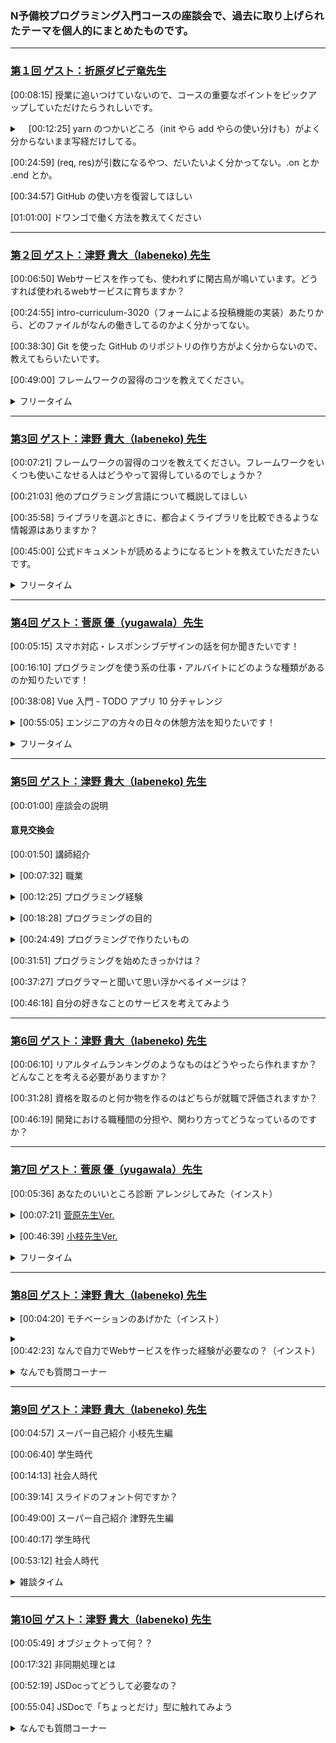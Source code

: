 
### N予備校プログラミング入門コースの座談会で、過去に取り上げられたテーマを個人的にまとめたものです。
___
<!-- 第1回 -->
### [第１回 ゲスト：折原ダビデ竜先生][1]

<p>

[00:08:15] 授業に追いつけていないので、コースの重要なポイントをピックアップしていただけたらうれしいです。
</p> 

<details><summary>　[00:12:25] yarn のつかいどころ（init やら add やらの使い分けも）がよく分からないまま写経だけしてる。</summary><p></p>

<p>

[00:14:57] yarn init</p>
<p>[00:16:30] yarn add</p>
<p>[00:21:03] yarn install</p>
</details><p></p>

<p>

[00:24:59] (req, res)が引数になるやつ、だいたいよく分かってない。.on とか .end とか。</p>
<p>[00:34:57] GitHub の使い方を復習してほしい</p>
<p>[01:01:00] ドワンゴで働く方法を教えてください</p>

___

<!-- 第２回 -->
### [第２回 ゲスト：津野 貴大（labeneko) 先生][2]
  
<p>
  
[00:06:50] Webサービスを作っても、使われずに閑古鳥が鳴いています。どうすれば使われるwebサービスに育ちますか？</p>
<p>[00:24:55] intro-curriculum-3020（フォームによる投稿機能の実装）あたりから、どのファイルがなんの働きしてるのかよく分かってない。</p>
<p>[00:38:30] Git を使った GitHub のリポジトリの作り方がよく分からないので、教えてもらいたいです。</p>
<p>[00:49:00] フレームワークの習得のコツを教えてください。</p>

<details><summary>フリータイム</summary><p></p>
  
<p>
   
[00:56:40] 仕様設計後はまずGitHub上でレポジトリーを作るところから開始するのですか？</p>
<p>[00:57:40] phpのプログラムをlaravelのフレームワークを覚えて書き換えるのは難しいですか？</p>
<p>[00:58:54] docker学んだ方が良いですか？</p>
<p>[00:59:26] curl deスゴ技を紹介してください</p>
<p>[01:00:46] ラベネコさんの個人サイトはどこのサーバーですか？AWSは高いのですか？</p>
<p>[01:01:26] 英語力はどのくらいあると良いでしょうか？おすすめの英語勉強方があれば教えてください</p>
<p>[01:01:52] typo を減らすにはどうすれば良いのでしょうか？</p>
<p>[01:02:12] 今までどんなプログラミング言語を使われてきましたか？</p>
<p>[01:02:50] プログラマーで就職すると、実際はどういう仕事をするんですか？</p>
<p>[01:03:09] ラベネコさんにフォーラムで回答してもらって無茶苦茶助かりました。ありがとうございます！</p>
<p>[01:03:54] 冬のコンテスト、一番しょぼい提出の仕方（弱気）でも挑戦したいです。授業で習ったやつをちょっと変更、でしょうか？4章全部予習したらいけますか？</p>
<p>[01:04:30] scalaの魅力はどんなところですか？？</p>
<p>[01:05:10] laravelはrailsに似ているのですか？</p>
<p>[01:05:22] DBやGit管理に便利なツールってありますか？</p>
</details><p></p>


___

<!-- 第3回 -->
### [第3回 ゲスト：津野 貴大（labeneko) 先生][3]

<p>
  
[00:07:21] フレームワークの習得のコツを教えてください。フレームワークをいくつも使いこなせる人はどうやって習得しているのでしょうか？</p>
<p>[00:21:03] 他のプログラミング言語について概説してほしい</p>
<p>[00:35:58] ライブラリを選ぶときに、都合よくライブラリを比較できるような情報源はありますか？</p>
<p>[00:45:00] 公式ドキュメントが読めるようになるヒントを教えていただきたいです。</p>

<details><summary>フリータイム</summary><p></p>
  
  <p>
      
[00:54:38] Q◯itaとZe◯n、どちらが優位ですか？笑</p>
</details><p></p>

___

<!-- 第4回 -->
### [第4回 ゲスト：菅原 優（yugawala）先生][4]

<p>
  
[00:05:15] スマホ対応・レスポンシブデザインの話を何か聞きたいです！</p>
<p>[00:16:10] プログラミングを使う系の仕事・アルバイトにどのような種類があるのか知りたいです！</p>
<p>[00:38:08] Vue 入門 - TODO アプリ 10 分チャレンジ</p>
<details><summary>[00:55:05] エンジニアの方々の日々の休憩方法を知りたいです！</summary><p></p>
  
<p>
    
[00:58:48] 座り仕事だと、腰痛になりませんか？</p>
<p>[00:59:05] 冬は指先冷たくなりませんか？</p>
<p>[00:59:20] コーヒーは必需品？</p>
<p>[00:59:32] 目が痛くなりませんか？</p>
<p>[01:00:13] キーボードに飲み物こぼしたりしますか？</p>

</details><p></p>

<details><summary>フリータイム</summary><p></p>
  
<p>
      
[01:00:50] キーボードは何を使っていますか</p>
<p>[01:01:35] Vue.jsはどのように習得されましたか？</p>
</details><p></p>

___

<!-- 第5回 -->
### [第5回 ゲスト：津野 貴大（labeneko) 先生][5]

[00:01:00] 座談会の説明

#### 意見交換会
<p>
  
[00:01:50] 講師紹介</p>

<details><summary>[00:07:32] 職業</summary><p></p>
<p>1. 社会人 47.2%<br>
2. 学生（N/S高生、N中生以外） 5.6%<br>
3. 学生（N/S高生、N中生）  25.0%<br>
4. その他 22.2%</p>
</details><p></p>

<details><summary>[00:12:25] プログラミング経験</summary><p></p>
<p>1. 現役エンジニア   17.1%<br>
2. 趣味レベルで経験あり 37.1%<br>
3. ない（パソコン経験はある） 42.9%<br>
4. ない（パソコン初心者） 2.9%</p>
  </details><p></p>

<details><summary>[00:18:28] プログラミングの目的</summary><p></p>
<p>1. プログラマーになりたい 41.9%<br>
2. プログラミングを趣味にしたい 9.7%<br>
3. 作りたいものがある 41.9%<br>
4. その他 6.5%</p>
</details><p></p>

<details><summary>[00:24:49] プログラミングで作りたいもの</summary><p></p>
1. Web サービス 56.3%<br>
2. スマホアプリ 28.1%<br>
3. PCゲーム 6.3%<br>
4. その他 9.4%</p>
</details><p></p>

<p>[00:31:51] プログラミングを始めたきっかけは？</p>

<p>[00:37:27] プログラマーと聞いて思い浮かべるイメージは？</p>

<p>[00:46:18] 自分の好きなことのサービスを考えてみよう</p>

___

<!-- 第6回 -->
### [第6回 ゲスト：津野 貴大（labeneko) 先生][6]

<p>
  
  [00:06:10] リアルタイムランキングのようなものはどうやったら作れますか？どんなことを考える必要がありますか？</p>
<p>[00:31:28] 資格を取るのと何か物を作るのはどちらが就職で評価されますか？</p>
<p>[00:46:19] 開発における職種間の分担や、関わり方ってどうなっているのですか？</p>

___

<!-- 第7回 -->
### [第7回 ゲスト：菅原 優（yugawala）先生][7]
  
<p>
  
[00:05:36] あなたのいいところ診断 アレンジしてみた（インスト）</p>
<details><summary>[00:07:21] <a href="https://github.com/yugawala/assessment-su">菅原先生Ver.</a></summary><p></p>
  <p>
    
  [00:11:09] 好きなレイアウトにしてみた（Figma の紹介）</p>
<p>[00:12:34] ベジェ曲線・ベクター画像・SVGファイルの紹介</p>
  <p>[00:19:09] <a href="https://www.pinterest.jp/">pinterest</a> の紹介</p>
  <p>[00:21:16] <a href="https://fonts.google.com/">Web フォント</a>の紹介</p>
<p>[00:25:03] 権利関係の注意</p>
<p>[00:29:25] Web フォントの追加の仕方</p>
<p>[00:30:26] アニメーションをつけてみた</p>
<p>[00:11:09] CSS ファイルを分けてみた</p>
<p>[00:38:14] セマンティック HTML</p>
</details><p></p>

<details><summary>[00:46:39] <a href="https://github.com/hakoeda/nnn_recommender">小枝先生Ver.</a></summary><p></p>
  <p>
    
  [00:46:52] プロ的ビフォーアフター</p>
<p>[00:47:20] index.html</p>
<p>[00:51:14] assessment関数を2行に（コレクション関数）</p>
<p>[00:58:20] タグは作らずにテンプレ式に（spanタグ）</p>
<p>[01:02:42] オブジェクトを使ってわかりやすく</p>
<p>[01:09:50] ボタンを削除してリアルタイムに（oninput）</p>
<p>[01:11:13] 表示のオンオフを1行で（三項演算子）</p>
<p>[01:15:47] document.getElementByIdは省略（変数に入った関数）</p>
<p>[00:11:09] CSS ファイルを分けてみた</p>
<p>[00:38:14] セマンティック HTML</p>
</details><p></p>

<details><summary>フリータイム</summary><p></p>
  
<p>
   
[01:15:47] 三項演算子の補足</p>
<p>[01:23:03] 先生のコードを第一章までを習った学習分で書き直すと、どんなふうになりますか？</p>
<p>[01:24:59] あんなに繋げてしまうとどうやってデバッグするの？</p>
<p>[01:29:41] 菅原先生と、小枝先生の今回のいいところ診断の製作時間はどれくらいかかりましたか？</p>
</details><p></p>

___

<!-- 第8回 -->
### [第8回 ゲスト：津野 貴大（labeneko) 先生][8]
  
<details><summary>[00:04:20] モチベーションのあげかた（インスト）</summary><p></p>
<p>[00:05:18] 自分の好きをアプリにしよう</p>
<p>[00:10:54] プログラミング友達を見つけよう</p>
<p>[00:18:29] プログラミングは"手段"と割り切る</p>
<p>[00:22:02] 目標を持とう</p>
<p>[00:29:13] 情報収集のコツ（インスト）</p>
<p>[00:29:51] コミュニティに参加しよう</p>
<p>[00:32:22] フィードを設定しよう</p>
<p>[00:35:26] アプリを作ろう</p>
<p>[00:38:24] OSSに参加しよう</p>
</details><p></p>
<details><summary>[00:42:23] なんで自力でWebサービスを作った経験が必要なの？（インスト）</summary><p></p>
<p>[00:45:16] らべねこ先生と一緒に趣味サービスの新規開発を追体験してみよう！</p>
<p>[00:59:55] 完成した<a href="https://labeneko.github.io/translate-relay/index.html">サイト</a></p>
<p>[01:15:17] 成果と課題</p>
<p>[01:21:37] 折原先生と楽しくWebゲームアプリを作れる<a href="https://www.nnn.ed.nico/lessons/482531625">特番</a>があるらしい！？</p>
</details><p></p>

<details><summary>なんでも質問コーナー</summary><p></p>
  
<p>
   
[01:25:33] アイディアはあっても技術が追い付かない</p>
<p>[01:28:16] Amazonのレコメンドエンジン　使いたいのですけど、アクセスが少ない時は簡単なロジック組んだほうが自分のサービスは良いですか？</p>
<p>[01:28:47] アプリはまずは一日で作れるような簡単なものから作り始めると良いでしょうか？</p>
<p>[01:30:08] らべねこ先生はゲームを作られたことはありますか？</p>
</details><p></p>

___

<!-- 第9回 -->
### [第9回 ゲスト：津野 貴大（labeneko) 先生][9]
  
<p>
  
[00:04:57] スーパー自己紹介 小枝先生編</p>
<p>[00:06:40] 学生時代</p>
<p>[00:14:13] 社会人時代</p>
<p>[00:39:14] スライドのフォント何ですか？</p>
<p>[00:49:00] スーパー自己紹介 津野先生編</p>
<p>[00:40:17] 学生時代</p>
<p>[00:53:12] 社会人時代</p>

<details><summary>雑談タイム</summary><p></p>
  
<p>
   
[01:13:39] 小枝先生の趣味の話</p>
<p>[01:16:41] ゲームはMACでできるんですか？</p>
<p>[01:16:49] マイクラでもプログラミングされているのですか？</p>
<p>[01:18:14] どのように勉強をされるんですか？教材など、、、</p>
<p>[01:19:20] ゲーム用のパソコンスペック高そう</p>
<p>[01:19:35] 仕事を続ける上で大事にされていることは何ですか？</p>
<p>[01:21:21] プログラムの得意言語はありますか？</p>
<p>[01:21:36] エンジニアって有名大卒が多いんですか</p>
<p>[01:21:45] エンジニアってどこか所属ですか？ソロだとちゃんと仕事あるの？</p>
<p>[01:22:14] コミュニケーションを高める工夫とかしましたか？</p>
<p>[01:22:45] 環境は拘る方？</p>
<p>[01:22:45] コミュニケーションが苦手なのでチームワークは不安です</p>
<p>[01:23:59] 津野先生のターン</p>
<p>[01:24:00] 海外FX 1分で１０万溶かした</p>
<p>[01:24:25] １日仕事が8時間だと、途中で集中力が切れてしまうのですが、仕事に集中するための工夫はされていますか？</p>
<p>[01:26:24] プログラミングしていると気が付くと徹夜になったりしますか？</p>
<p>[01:28:40] コミュニケーションで相手の悪口を言わないコツとかありますか＞悪評コメントなど</p>
  
</details><p></p>

___

<!-- 第10回 -->
### [第10回 ゲスト：津野 貴大（labeneko) 先生][10]
  
<p>
  
[00:05:49] オブジェクトって何？？</p>
<p>[00:17:32] 非同期処理とは</p>
<p>[00:52:19] JSDocってどうして必要なの？</p>
<p>[00:55:04] JSDocで「ちょっとだけ」型に触れてみよう</p>

<details><summary>なんでも質問コーナー</summary><p></p>
  
<p>
   
[01:21:48] 折原先生は来年からプレシデントでいなくなるんですか？</p>
<p>[01:23:15] 消費税のプログラムはJSDocなしでも実装できますか？</p>
<p>[01:23:43] user strictって厳格モードもJSDOCと同じような感じ？</p>
<p>[01:25:24] レベルアップ講座は定期的に開催されるんですか？</p>
<p>[01:26:43] オブジェクト指向について知りたいです</p>
<p>[01:27:59] 本が合わないこともあるのですね</p>
<p>[01:29:18] TypeScriptの講座ってできませんか？</p>
<p>[01:27:59] 本が合わないこともあるのですね</p>

</details><p></p>




<!-- 動画 URL -->
[1]:https://www.nnn.ed.nico/lessons/482531138
[2]:https://www.nnn.ed.nico/lessons/482531180
[3]:https://www.nnn.ed.nico/lessons/482531200
[4]:https://www.nnn.ed.nico/lessons/482531201
[5]:https://www.nnn.ed.nico/lessons/482531574
[6]:https://www.nnn.ed.nico/lessons/482531575
[7]:https://www.nnn.ed.nico/lessons/482531576
[8]:https://www.nnn.ed.nico/lessons/482531577
[9]:https://www.nnn.ed.nico/lessons/482531578
[10]:https://www.nnn.ed.nico/lessons/482531579
